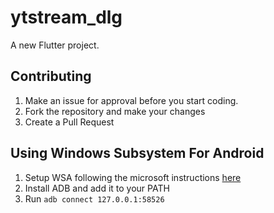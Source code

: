 # ytstream_dlg

A new Flutter project.

## Contributing

1. Make an issue for approval before you start coding.
1. Fork the repository and make your changes
1. Create a Pull Request

## Using Windows Subsystem For Android

1. Setup WSA following the microsoft instructions [here](https://devblogs.microsoft.com/surface-duo/windows-subsystem-for-android-wsa/)
1. Install ADB and add it to your PATH
1. Run `adb connect 127.0.0.1:58526`
